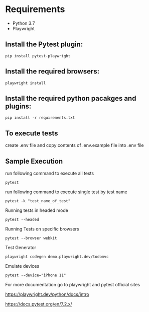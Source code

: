 # Requirements

  * Python 3.7
  * Playwright

## Install the Pytest plugin:

```
pip install pytest-playwright
```

## Install the required browsers:

```
playwright install
```

## Install the required python pacakges and plugins:

```
pip install -r requirements.txt
```

## To execute tests

create .env file and copy contents of .env.example file into .env file

## Sample Execution

run following command to execute all tests

```
pytest
```

run following command to execute single test by test name

```
pytest -k "test_name_of_test"
```

Running tests in headed mode

```
pytest --headed 
```

Running Tests on specific browsers

```
pytest --browser webkit
```

Test Generator

```
playwright codegen demo.playwright.dev/todomvc
```

Emulate devices

```
pytest --device="iPhone 11"
```

For more documentation go to playwright and pytest official sites

https://playwright.dev/python/docs/intro

https://docs.pytest.org/en/7.2.x/

